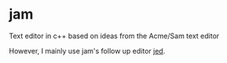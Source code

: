 # jam
Text editor in c++ based on ideas from the Acme/Sam text editor

However, I mainly use jam's follow up editor [jed](https://github.com/janm31415/jed).
